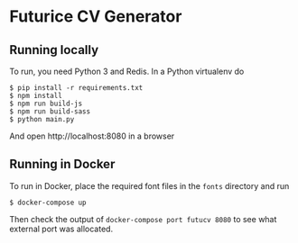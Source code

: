 # Futurice CV Generator

## Running locally

To run, you need Python 3 and Redis. In a Python virtualenv do

```
$ pip install -r requirements.txt
$ npm install
$ npm run build-js
$ npm run build-sass
$ python main.py
```

And open http://localhost:8080 in a browser

## Running in Docker

To run in Docker, place the required font files in the `fonts` directory and run

```
$ docker-compose up
```

Then check the output of `docker-compose port futucv 8080` to see what external port was allocated.
